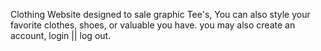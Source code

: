 Clothing Website designed to sale graphic Tee's, 
You can also style your favorite clothes, shoes, or valuable you have. 
you may also create an account, login || log out.

